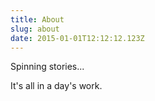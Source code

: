 ```yaml
---
title: About
slug: about
date: 2015-01-01T12:12:12.123Z
---
```


Spinning stories...

It's all in a day's work.